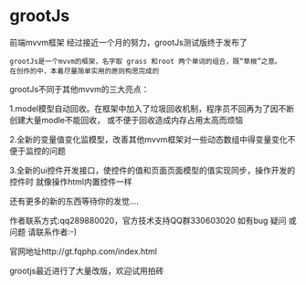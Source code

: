 grootJs
=======

前端mvvm框架
  经过接近一个月的努力，grootJs测试版终于发布了   

    grootJs是一个mvvm的框架，名字取 grass 和root 两个单词的组合，既“草根”之意。
    在创作的中，本着尽量简单实用的原则构思完成的
    
grootJs不同于其他mvvm的三大亮点：

1.model模型自动回收。在框架中加入了垃圾回收机制，程序员不回再为了因不断创建大量modle不能回收，
  或不便于回收造成内存占用太高而烦恼

2.全新的变量值变化监模型，改善其他mvvm框架对一些动态数组中得变量变化不便于监控的问题

3.全新的ui控件开发接口，使控件的值和页面页面模型的值实现同步，操作开发的控件时 就像操作html内置控件一样

还有更多的新的东西等待你的发觉....

作者联系方式:qq289880020，官方技术支持QQ群330603020 如有bug 疑问 或问题 请联系作者:-)

官网地址http://gt.fqphp.com/index.html

grootjs最近进行了大量改版，欢迎试用拍砖
